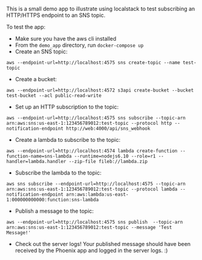 This is a small demo app to illustrate using localstack to test subscribing an HTTP/HTTPS endpoint to an SNS topic.

To test the app:
* Make sure you have the aws cli installed
* From the `demo_app` directory, run `docker-compose up`
* Create an SNS topic:
```
aws --endpoint-url=http://localhost:4575 sns create-topic --name test-topic
```
* Create a bucket:
```
aws --endpoint-url=http://localhost:4572 s3api create-bucket --bucket test-bucket --acl public-read-write
```

* Set up an HTTP subscription to the topic:
```
aws --endpoint-url=http://localhost:4575 sns subscribe --topic-arn arn:aws:sns:us-east-1:123456789012:test-topic --protocol http --notification-endpoint http://web:4000/api/sns_webhook
```
* Create a lambda to subscribe to the topic:
```
aws --endpoint-url=http://localhost:4574 lambda create-function --function-name=sns-lambda --runtime=nodejs6.10 --role=r1 --handler=lambda.handler --zip-file fileb://lambda.zip
```

* Subscribe the lambda to the topic:
```
aws sns subscribe --endpoint-url=http://localhost:4575 --topic-arn arn:aws:sns:us-east-1:123456789012:test-topic --protocol lambda --notification-endpoint arn:aws:lambda:us-east-1:000000000000:function:sns-lambda
```

* Publish a message to the topic:
```
aws --endpoint-url=http://localhost:4575 sns publish  --topic-arn arn:aws:sns:us-east-1:123456789012:test-topic --message 'Test Message!'
```
* Check out the server logs! Your published message should have been received by the Phoenix app and logged in the server logs. :)
